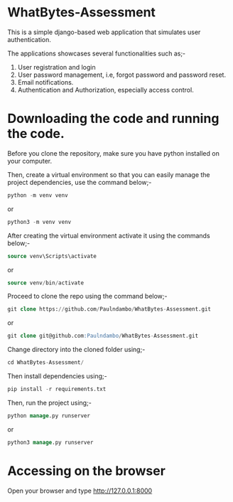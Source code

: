 # WhatBytes-Assessment
This is a simple django-based web application that simulates user authentication.

The applications showcases several functionalities such as;-
1. User registration and login
2. User password management, i.e, forgot password and password reset.
3. Email notifications.
4. Authentication and Authorization, especially access control.

# Downloading the code and running the code.
Before you clone the repository, make sure you have python installed on your computer.

Then, create a virtual environment so that you can easily manage the project dependencies, use the command below;-
```sql
python -m venv venv
```

or

```sql
python3 -m venv venv
```

After creating the virtual environment activate it using the commands below;-
```sql
source venv\Scripts\activate
```
or
```sql
source venv/bin/activate
```


Proceed to clone the repo using the command below;-
```sql
git clone https://github.com/Paulndambo/WhatBytes-Assessment.git
```
or
```sql
git clone git@github.com:Paulndambo/WhatBytes-Assessment.git
```

Change directory into the cloned folder using;-
```sql
cd WhatBytes-Assessment/
```

Then install dependencies using;-
```sql
pip install -r requirements.txt
```

Then, run the project using;-
```sql
python manage.py runserver
```
or
```sql
python3 manage.py runserver
```

# Accessing on the browser
Open your browser and type <link>http://127.0.0.1:8000</link>